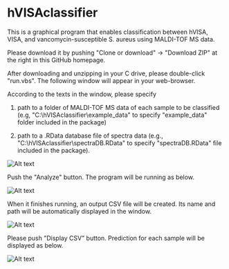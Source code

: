 # hVISAclassifier

This is a graphical program that enables classification between hVISA, VISA, and vancomycin-susceptible S. aureus using MALDI-TOF MS data.  

Please download it by pushing "Clone or download" -> "Download ZIP" at the right in this GitHub homepage.

After downloading and unzipping in your C drive, please double-click "run.vbs".  The following window will appear in your web-browser.  

According to the texts in the window, please specify 
1) path to a folder of MALDI-TOF MS data of each sample to be classified (e.g, "C:\hVISAclassifier\example_data" to specify "example_data" folder included in the package)

2) path to a .RData database file of spectra data (e.g., "C:\hVISAclassifier\spectraDB.RData" to specify "spectraDB.RData" file included in the package). 

![Alt text](http://yahara.hustle.ne.jp/projects/lftp_tmp/hVISAclassifier_main_window1.png "hVISAclassifier_main_window1")

Push the "Analyze" button.  The program will be running as below.


![Alt text](http://yahara.hustle.ne.jp/projects/lftp_tmp/hVISAclassifier_main_window3.png "hVISAclassifier_main_window3")

When it finishes running, an output CSV file will be created.  Its name and path will be automatically displayed in the window.

![Alt text](http://yahara.hustle.ne.jp/projects/lftp_tmp/hVISAclassifier_main_window4.png "hVISAclassifier_main_window4")

Please push "Display CSV" button.  Prediction for each sample will be displayed as below.

![Alt text](http://yahara.hustle.ne.jp/projects/lftp_tmp/hVISAclassifier_main_window5.png "hVISAclassifier_main_window5")


